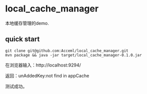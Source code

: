 # local_cache_manager

本地缓存管理的demo.

## quick start

```
git clone git@github.com:Acceml/local_cache_manager.git
mvn package && java -jar target/local_cache_manager-0.1.0.jar
```

在浏览器输入：http://localhost:9294/

返回：unAddedKey:not find in appCache

测试成功。